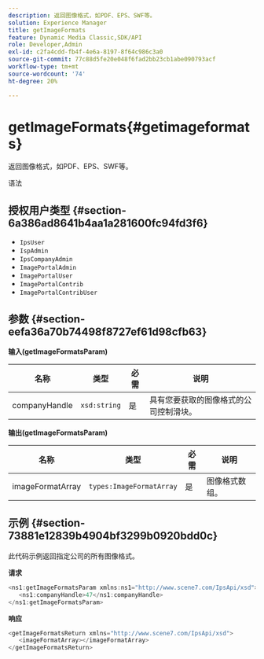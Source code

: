 ```yaml
---
description: 返回图像格式，如PDF、EPS、SWF等。
solution: Experience Manager
title: getImageFormats
feature: Dynamic Media Classic,SDK/API
role: Developer,Admin
exl-id: c2fa4cdd-fb4f-4e6a-8197-8f64c986c3a0
source-git-commit: 77c88d5fe20e048f6fad2bb23cb1abe090793acf
workflow-type: tm+mt
source-wordcount: '74'
ht-degree: 20%

---
```


# getImageFormats{#getimageformats}

返回图像格式，如PDF、EPS、SWF等。

语法

## 授权用户类型 {#section-6a386ad8641b4aa1a281600fc94fd3f6}

* `IpsUser`
* `IspAdmin`
* `IpsCompanyAdmin`
* `ImagePortalAdmin`
* `ImagePortalUser`
* `ImagePortalContrib`
* `ImagePortalContribUser`

## 参数 {#section-eefa36a70b74498f8727ef61d98cfb63}

**输入(getImageFormatsParam)**

| 名称 | 类型 | 必需 | 说明 |
|---|---|---|---|
| companyHandle | `xsd:string` | 是 | 具有您要获取的图像格式的公司控制滑块。 |

**输出(getImageFormatsParam)**

| 名称 | 类型 | 必需 | 说明 |
|---|---|---|---|
| imageFormatArray | `types:ImageFormatArray` | 是 | 图像格式数组。 |

## 示例 {#section-73881e12839b4904bf3299b0920bdd0c}

此代码示例返回指定公司的所有图像格式。

**请求**

```java
<ns1:getImageFormatsParam xmlns:ns1="http://www.scene7.com/IpsApi/xsd">
   <ns1:companyHandle>47</ns1:companyHandle>
</ns1:getImageFormatsParam>
```

**响应**

```java
<getImageFormatsReturn xmlns="http://www.scene7.com/IpsApi/xsd">
   <imageFormatArray></imageFormatArray>
</getImageFormatsReturn>
```

